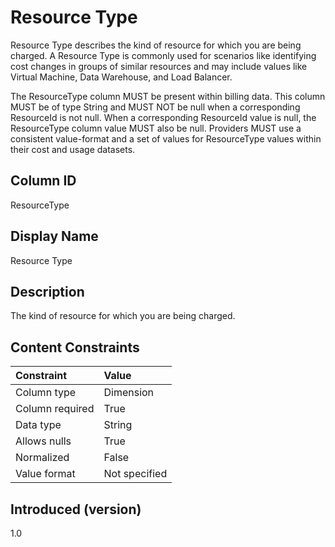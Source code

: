 # Resource Type

Resource Type describes the kind of resource for which you are being charged. A Resource Type is commonly used for scenarios like identifying cost changes in groups of similar resources and may include values like Virtual Machine, Data Warehouse, and Load Balancer.

The ResourceType column MUST be present within billing data. This column MUST be of type String and MUST NOT be null when a corresponding ResourceId is not null. When a corresponding ResourceId value is null, the ResourceType column value MUST also be null. Providers MUST use a consistent value-format and a set of values for ResourceType values within their cost and usage datasets.

## Column ID

ResourceType

## Display Name

Resource Type

## Description

The kind of resource for which you are being charged.

## Content Constraints

| Constraint      | Value         |
| :-------------- | :------------ |
| Column type     | Dimension     |
| Column required | True          |
| Data type       | String        |
| Allows nulls    | True          |
| Normalized      | False         |
| Value format    | Not specified |

## Introduced (version)

1.0
